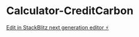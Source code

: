 # Calculator-CreditCarbon

[Edit in StackBlitz next generation editor ⚡️](https://stackblitz.com/~/github.com/PietraValentina-tech/Calculator-CreditCarbon)
